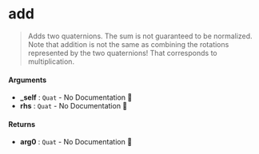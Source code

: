 # add

>  Adds two quaternions.
>  The sum is not guaranteed to be normalized.
>  Note that addition is not the same as combining the rotations represented by the
>  two quaternions! That corresponds to multiplication.

#### Arguments

- **\_self** : `Quat` \- No Documentation 🚧
- **rhs** : `Quat` \- No Documentation 🚧

#### Returns

- **arg0** : `Quat` \- No Documentation 🚧